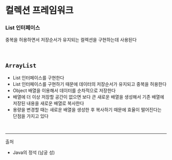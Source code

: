 # 컬렉션 프레임워크

### List 인터페이스

중복을 허용하면서 저장순서가 유지되는 컬렉션을 구현하는데 사용된다

<br/>

## `ArrayList`

- List 인터페이스를 구현한다
- List 인터페이스를 구현하기 때문에 데이터의 저장순서가 유지되고 중복을 허용한다
- Object 배열을 이용해서 데이터를 순차적으로 저장한다
- 배열에 더 이상 저장할 공간이 없으면 보다 큰 새로운 배열을 생성해서 기존 배열에 저장된 내용을 새로운 배열로 복사한다
- 용량을 변경할 때는 새로운 배열을 생성한 후 복사하기 때문에 효율이 떨어진다는 단점을 가지고 있다



<br/>

---
출처
- Java의 정석 (남궁 성)